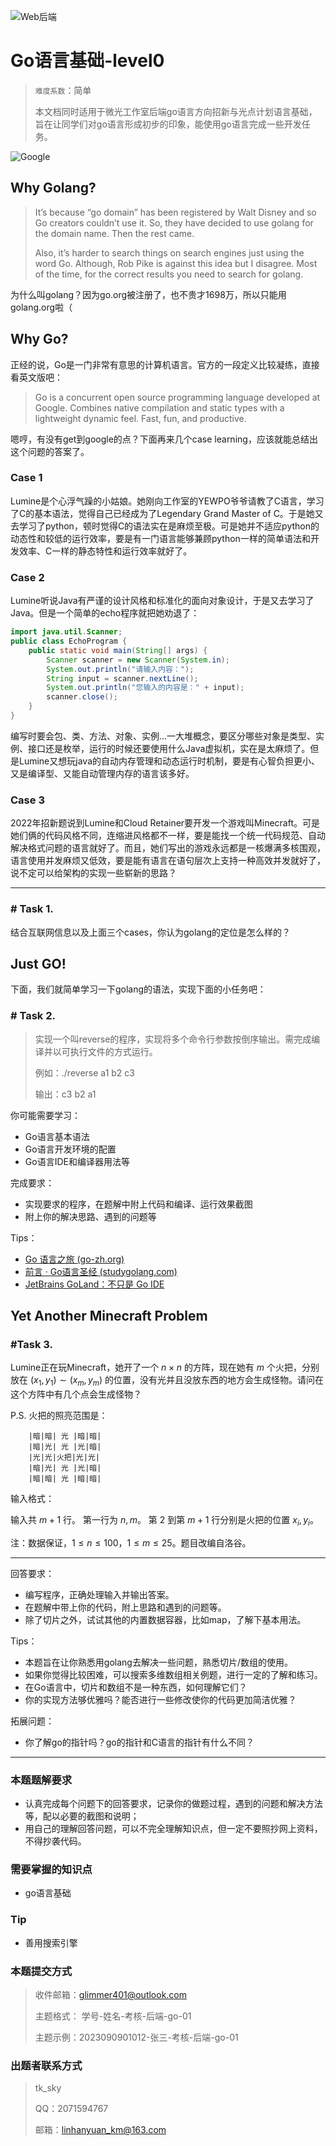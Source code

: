 ![Web后端](https://pic.imgdb.cn/item/64fdbcf1661c6c8e543bdfd9.png)
# Go语言基础-level0

> `难度系数`：简单
>
> 本文档同时适用于微光工作室后端go语言方向招新与光点计划语言基础，旨在让同学们对go语言形成初步的印象，能使用go语言完成一些开发任务。

![Google](https://golang.google.cn/images/go_core_data_case_study.png)

## Why Golang?

> It’s because “go domain” has been registered by Walt Disney and so Go creators couldn’t use it. 
> So, they have decided to use golang for the domain name. Then the rest came.
>
> Also, it’s harder to search things on search engines just using the word Go. Although, Rob Pike is against this idea but I disagree. Most of the time, for the correct results you need to search for golang.

为什么叫golang？因为go.org被注册了，也不贵才1698万，所以只能用golang.org啦（

## Why Go?

正经的说，Go是一门非常有意思的计算机语言。官方的一段定义比较凝练，直接看英文版吧：

> Go is a concurrent open source programming language developed at Google. Combines native compilation and static types with a lightweight dynamic feel. Fast, fun, and productive.

嗯哼，有没有get到google的点？下面再来几个case learning，应该就能总结出这个问题的答案了。

### Case 1

Lumine是个心浮气躁的小姑娘。她刚向工作室的YEWPO爷爷请教了C语言，学习了C的基本语法，觉得自己已经成为了Legendary Grand Master of C。于是她又去学习了python，顿时觉得C的语法实在是麻烦至极。可是她并不适应python的动态性和较低的运行效率，要是有一门语言能够兼顾python一样的简单语法和开发效率、C一样的静态特性和运行效率就好了。

### Case 2

Lumine听说Java有严谨的设计风格和标准化的面向对象设计，于是又去学习了Java。但是一个简单的echo程序就把她劝退了：

```java
import java.util.Scanner;
public class EchoProgram {
    public static void main(String[] args) {
        Scanner scanner = new Scanner(System.in);
        System.out.println("请输入内容：");
        String input = scanner.nextLine();
        System.out.println("您输入的内容是：" + input);
        scanner.close();
    }
}
```

编写时要会包、类、方法、对象、实例...一大堆概念，要区分哪些对象是类型、实例、接口还是枚举，运行的时候还要使用什么Java虚拟机，实在是太麻烦了。但是Lumine又想玩java的自动内存管理和动态运行时机制，要是有心智负担更小、又是编译型、又能自动管理内存的语言该多好。

### Case 3

2022年招新题说到Lumine和Cloud Retainer要开发一个游戏叫Minecraft。可是她们俩的代码风格不同，连缩进风格都不一样，要是能找一个统一代码规范、自动解决格式问题的语言就好了。而且，她们写出的游戏永远都是一核爆满多核围观，语言使用并发麻烦又低效，要是能有语言在语句层次上支持一种高效并发就好了，说不定可以给架构的实现一些崭新的思路？

---

### # Task 1.

结合互联网信息以及上面三个cases，你认为golang的定位是怎么样的？

## Just GO!

下面，我们就简单学习一下golang的语法，实现下面的小任务吧：

### # Task 2.

> 实现一个叫reverse的程序，实现将多个命令行参数按倒序输出。需完成编译并以可执行文件的方式运行。
>
> 例如：./reverse a1 b2 c3
>
> 输出：c3 b2 a1

你可能需要学习：

- Go语言基本语法
- Go语言开发环境的配置
- Go语言IDE和编译器用法等

完成要求：

- 实现要求的程序，在题解中附上代码和编译、运行效果截图
- 附上你的解决思路、遇到的问题等

Tips：

- [Go 语言之旅 (go-zh.org)](https://tour.go-zh.org/welcome/1)
- [前言 · Go语言圣经 (studygolang.com)](https://books.studygolang.com/gopl-zh/)
- [JetBrains GoLand：不只是 Go IDE](https://www.jetbrains.com/zh-cn/go/)

## Yet Another Minecraft Problem

### #Task 3.

Lumine正在玩Minecraft，她开了一个 $n \times n$ 的方阵，现在她有 $m$ 个火把，分别放在 $(x_1, y_1) \sim (x_m, y_m)$  的位置，没有光并且没放东西的地方会生成怪物。请问在这个方阵中有几个点会生成怪物？

P.S. 火把的照亮范围是：

```
    |暗|暗| 光 |暗|暗|
    |暗|光| 光 |光|暗|
    |光|光|火把|光|光|
    |暗|光| 光 |光|暗|
    |暗|暗| 光 |暗|暗|
```

输入格式：

输入共 $m + 1$ 行。 
第一行为 $n, m$。 
第 $2$ 到第 $m + 1$ 行分别是火把的位置 $x_i, y_i$。 

注：数据保证，$1 \le n \le 100$，$1 \leq m \leq 25$。题目改编自洛谷。

---

回答要求：

- 编写程序，正确处理输入并输出答案。
- 在题解中带上你的代码，附上思路和遇到的问题等。
- 除了切片之外，试试其他的内置数据容器，比如map，了解下基本用法。

Tips：

- 本题旨在让你熟悉用golang去解决一些问题，熟悉切片/数组的使用。
- 如果你觉得比较困难，可以搜索多维数组相关例题，进行一定的了解和练习。
- 在Go语言中，切片和数组不是一种东西，如何理解它们？
- 你的实现方法够优雅吗？能否进行一些修改使你的代码更加简洁优雅？

拓展问题：

- 你了解go的指针吗？go的指针和C语言的指针有什么不同？

---

### 本题题解要求

- 认真完成每个问题下的回答要求，记录你的做题过程，遇到的问题和解决方法等，配以必要的截图和说明；
- 用自己的理解回答问题，可以不完全理解知识点，但一定不要照抄网上资料，不得抄袭代码。

### 需要掌握的知识点

- go语言基础

### Tip

- 善用搜索引擎

### 本题提交方式

>  收件邮箱：glimmer401@outlook.com 
>
>  主题格式： 学号-姓名-考核-后端-go-01
>
>  主题示例：2023090901012-张三-考核-后端-go-01

### 出题者联系方式

> tk_sky
>
> QQ：2071594767
>
> 邮箱：linhanyuan_km@163.com